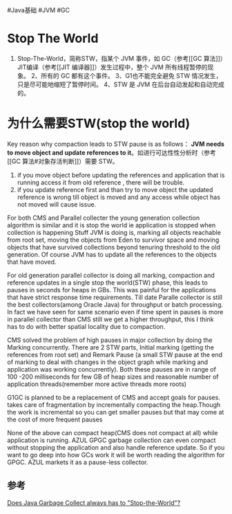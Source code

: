 #Java基础 #JVM #GC 
# Stop The World
1. Stop-The-World，简称STW，指某个 JVM 事件，如 GC（参考[[GC 算法]]）JIT编译（参考[[JIT 编译器]]）发生过程中，整个 JVM 所有线程暂停的现象。
2、所有的 GC 都有这个事件。
3、G1也不能完全避免 STW 情况发生，只是尽可能地缩短了暂停时间。
4、STW 是 JVM 在后台自动发起和自动完成的。

# 为什么需要STW(stop the world)
Key reason why compaction leads to STW pause is as follows：
**JVM needs to move object and update references to it**。如进行可达性性分析时（参考[[GC 算法#对象存活判断]]）需要 STW。
1. if you move object before updating the references and application that is running access it from old reference , there will be trouble.
2. if you update reference first and than try to move object the updated reference is wrong till object is moved and any access while object has not moved will cause issue.

For both CMS and Parallel collecter the young generation collection algorithm is similar and it is stop the world ie application is stopped when collection is happening Stuff JVM is doing is, marking all objects reachable from root set, moving the objects from Eden to survivor space and moving objects that have survived collections beyond tenuring threshold to the old generation. Of course JVM has to update all the references to the objects that have moved.

For old generation parallel collector is doing all marking, compaction and reference updates in a single stop the world(STW) phase, this leads to pauses in seconds for heaps in GBs. This was painful for the applications that have strict response time requirements. Till date Paralle collector is still the best collectors(among Oracle Java) for throughput or batch processing. In fact we have seen for same scenario even if time spent in pauses is more in parallel collector than CMS still we get a higher throughput, this I think has to do with better spatial locality due to compaction.

CMS solved the problem of high pauses in major collection by doing the Marking concurrently. There are 2 STW parts, Initial marking (getting the references from root set) and Remark Pause (a small STW pause at the end of marking to deal with changes in the object graph while marking and application was working concurrently). Both these pauses are in range of 100 -200 milliseconds for few GB of heap sizes and reasonable number of application threads(remember more active threads more roots)

G1GC is planned to be a replacement of CMS and accept goals for pauses. takes care of fragmentation by incrementally compacting the heap.Though the work is incremental so you can get smaller pauses but that may come at the cost of more frequent pauses

None of the above can compact heap(CMS does not compact at all) while application is running. AZUL GPGC garbage collection can even compact without stopping the application and also handle reference update. So if you want to go deep into how GCs work it will be worth reading the algorithm for GPGC. AZUL markets it as a pause-less collector.

## 参考
[Does Java Garbage Collect always has to "Stop-the-World"?](https://stackoverflow.com/questions/40182392/does-java-garbage-collect-always-has-to-stop-the-world)





